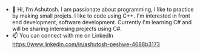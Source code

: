 - 👋 Hi, I’m Ashutosh. I am passionate about programming, I like to practice by making small projets. 
  I like to code using C++. I'm interested in front end development, software development. 
  Currently I'm learning C# and will be sharing interesing projects using C#.
- 📫 You can connect with me on LinkedIn https://www.linkedin.com/in/ashutosh-peshwe-4688b3173

<!---
peshweashutosh/peshweashutosh is a ✨ special ✨ repository because its `README.md` (this file) appears on your GitHub profile.
You can click the Preview link to take a look at your changes.
--->
